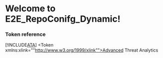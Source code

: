 # Welcome to E2E_RepoConifg_Dynamic!

### Token reference
[!INCLUDE[ATA](./token/ATA.md)] 
<Token xmlns:xlink=""http://www.w3.org/1999/xlink"">Advanced Threat Analytics</Token>
